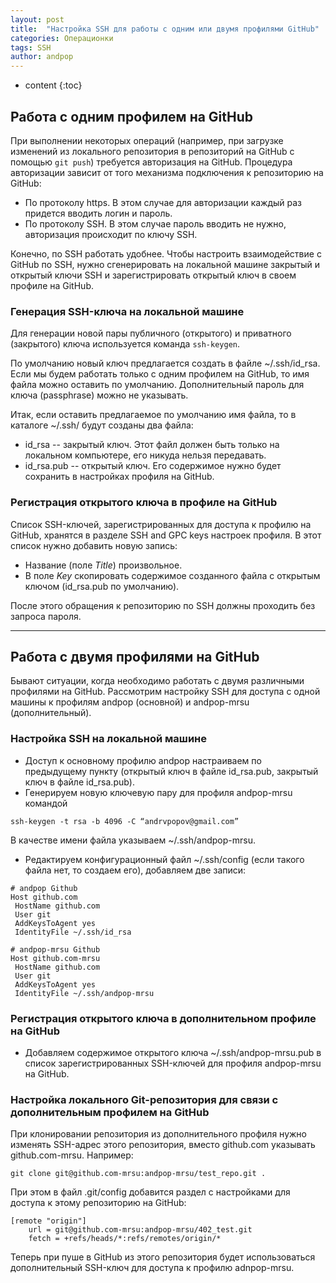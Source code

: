 ```yaml
---
layout: post
title:  "Настройка SSH для работы с одним или двумя профилями GitHub"
categories: Операционки
tags: SSH
author: andpop
---
```


* content
{:toc}

## Работа с одним профилем на GitHub
При выполнении некоторых операций (например, при загрузке изменений из локального репозитория в репозиторий на GitHub с помощью `git push`) требуется авторизация на GitHub. Процедура авторизации зависит от того механизма подключения к репозиторию на GitHub:
* По протоколу https. В этом случае для авторизации каждый раз придется вводить логин и пароль. 
* По протоколу SSH. В этом случае пароль вводить не нужно, авторизация происходит по ключу SSH.

Конечно, по SSH работать удобнее. Чтобы настроить взаимодействие с GitHub по SSH, нужно сгенерировать на локальной машине закрытый и открытый ключи SSH и зарегистрировать открытый ключ в своем профиле на GitHub.

### Генерация SSH-ключа на локальной машине
Для генерации новой пары публичного (открытого) и приватного (закрытого) ключа используется команда `ssh-keygen`.

По умолчанию новый ключ предлагается создать в файле ~/.ssh/id_rsa. Если мы будем работать только с одним профилем на GitHub, то имя файла можно оставить по умолчанию. Дополнительный пароль для  ключа (passphrase) можно не указывать.

Итак, если оставить предлагаемое по умолчанию имя файла, то в каталоге ~/.ssh/ будут созданы два файла:
* id_rsa -- закрытый ключ. Этот файл должен быть только на локальном компьютере, его никуда нельзя передавать.
* id_rsa.pub -- открытый ключ. Его содержимое нужно будет сохранить в настройках профиля на GitHub.

### Регистрация открытого ключа в профиле на GitHub
Список SSH-ключей, зарегистрированных для доступа к профилю на GitHub, хранятся в разделе SSH and GPC keys настроек профиля. В этот список нужно добавить новую запись:
* Название (поле *Title*) произвольное.
* В поле *Key* скопировать содержимое созданного файла с открытым ключом (id_rsa.pub по умолчанию).

После этого обращения к репозиторию по SSH должны проходить без запроса пароля.

* * *
## Работа с двумя профилями на GitHub
Бывают ситуации, когда необходимо работать с двумя различными профилями на GitHub. Рассмотрим настройку SSH для доступа с одной машины к профилям andpop (основной) и andpop-mrsu (дополнительный).
### Настройка SSH на локальной машине
* Доступ к основному профилю andpop настраиваем по предыдущему пункту (открытый ключ в файле id_rsa.pub, закрытый ключ в файле id_rsa.pub).
* Генерируем новую ключевую пару для профиля andpop-mrsu командой
```
ssh-keygen -t rsa -b 4096 -C “andrvpopov@gmail.com”
```
В качестве имени файла указываем ~/.ssh/andpop-mrsu.
* Редактируем конфигурационный файл ~/.ssh/config (если такого файла нет, то создаем его), добавляем две записи:

```
# andpop Github
Host github.com
 HostName github.com
 User git
 AddKeysToAgent yes
 IdentityFile ~/.ssh/id_rsa

# andpop-mrsu Github
Host github.com-mrsu
 HostName github.com
 User git
 AddKeysToAgent yes
 IdentityFile ~/.ssh/andpop-mrsu
```
### Регистрация открытого ключа в дополнительном профиле на GitHub
* Добавляем содержимое открытого ключа ~/.ssh/andpop-mrsu.pub в список зарегистрированных SSH-ключей для профиля andpop-mrsu на GitHub.
### Настройка локального Git-репозитория для связи с дополнительным профилем на GitHub
При клонировании репозитория из дополнительного профиля нужно изменять SSH-адрес этого репозитория, вместо github.com указывать github.com-mrsu. Например:
```
git clone git@github.com-mrsu:andpop-mrsu/test_repo.git .
```
При этом в файл .git/config добавится раздел с настройками для доступа к этому репозиторию на  GitHub:
```
[remote "origin"]
	url = git@github.com-mrsu:andpop-mrsu/402_test.git
	fetch = +refs/heads/*:refs/remotes/origin/*
```
Теперь при пуше в GitHub из этого репозитория будет использоваться дополнительный SSH-ключ для доступа к профилю adnpop-mrsu.
